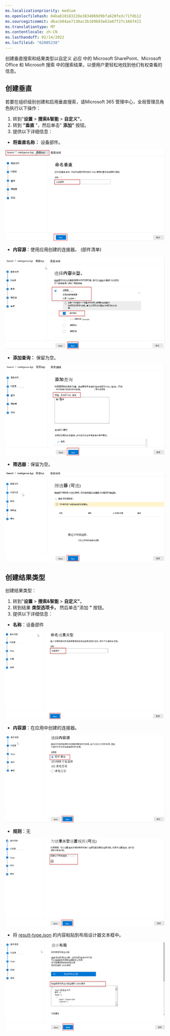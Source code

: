 ```yaml
---
ms.localizationpriority: medium
ms.openlocfilehash: 04ba810183228e3834069d9bfa620fe3c71fdb12
ms.sourcegitcommit: dbacb04ae7138ac3b109683e63a6ff27c166f421
ms.translationtype: MT
ms.contentlocale: zh-CN
ms.lasthandoff: 02/14/2022
ms.locfileid: "62805238"
---
```

<!-- markdownlint-disable MD002 MD025 MD041 -->

创建垂直搜索和结果类型以自定义 必应 中的 Microsoft SharePoint、Microsoft Office 和 Microsoft 搜索 中的搜索结果，以便用户更轻松地找到他们有权查看的信息。

## <a name="create-a-vertical"></a>创建垂直

若要在组织级别创建和启用垂直搜索，请Microsoft 365 管理中心，全局管理员角色执行以下操作[](https://admin.microsoft.com/)：

1. 转到"**设置** > **搜索&智能** > **自定义"**。
2. 转到 **"垂直** "，然后单击" **添加"** 按钮。
3. 提供以下详细信息：
  * **将垂直名称：** 设备部件。

   !["命名垂直"部分屏幕截图](images/connectors-images/build11.png)

  * **内容源**：使用应用创建的连接器。  (部件清单) 

   !["内容源"部分屏幕截图](images/connectors-images/build12.png)

  * **添加查询：** 保留为空。

   !["添加查询"部分屏幕截图](images/connectors-images/build13.png)

  * **筛选器**：保留为空。

   !["筛选器"部分屏幕截图](images/connectors-images/build14.png)

## <a name="create-a-result-type"></a>创建结果类型

创建结果类型：

1. 转到"**设置** > **搜索&智能** > **自定义"**。
2. 转到结果 **类型选项卡，** 然后单击"添加 **"** 按钮。
3. 提供以下详细信息：

  * **名称**：设备部件

   !["命名结果类型"部分屏幕截图](images/connectors-images/build15.png)

  * **内容源**：在应用中创建的连接器。

   !["选择内容源"部分屏幕截图](images/connectors-images/build16.png)

  * **规则**：无

   !["设置规则"部分屏幕截图](images/connectors-images/build17.png)

  * 将 [result-type.json](https://github.com/microsoftgraph/msgraph-search-connector-sample/blob/master/result-type.json) 的内容粘贴到布局设计器文本框中。

   !["设计布局"部分屏幕截图](images/connectors-images/build18.png)
